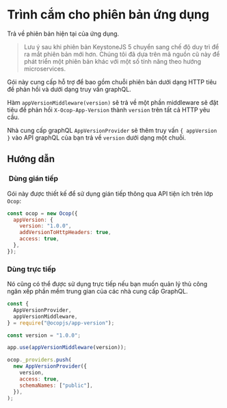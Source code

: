 <!--[meta]
section: api
subSection: utilities
title: App version plugin
[meta]-->

# Trình cắm cho phiên bản ứng dụng

Trả về phiên bản hiện tại của ứng dụng.

> Lưu ý sau khi phiên bản KeystoneJS 5 chuyển sang chế độ duy trì để ra mắt
> phiên bản mới hơn. Chúng tôi đã dựa trên mã nguồn cũ này để phát triển một
> phiên bản khác với một số tính năng theo hướng microservices.

Gói này cung cấp hỗ trợ để bao gồm chuỗi phiên bản dưới dạng HTTP tiêu đề phản
hồi và dưới dạng truy vấn graphQL.

Hàm `appVersionMiddleware(version)` sẽ trả về một phần middleware sẽ đặt tiêu đề
phản hồi `X-Ocop-App-Version` thành `version` trên tất cả HTTP yêu cầu.

Nhà cung cấp graphQL `AppVersionProvider` sẽ thêm truy vấn `{ appVersion }` vào
API graphQL của bạn trả về `version` dưới dạng một chuỗi.

## Hướng dẫn

###  Dùng gián tiếp

Gói này được thiết kế để sử dụng gián tiếp thông qua API tiện ích trên lớp
`Ocop`:

```javascript
const ocop = new Ocop({
  appVersion: {
    version: "1.0.0",
    addVersionToHttpHeaders: true,
    access: true,
  },
});
```

### Dùng trực tiếp

Nó cũng có thể được sử dụng trực tiếp nếu bạn muốn quản lý thủ công ngăn xếp
phần mềm trung gian của các nhà cung cấp GraphQL.

```javascript
const {
  AppVersionProvider,
  appVersionMiddleware,
} = require("@ocopjs/app-version");

const version = "1.0.0";

app.use(appVersionMiddleware(version));

ocop._providers.push(
  new AppVersionProvider({
    version,
    access: true,
    schemaNames: ["public"],
  }),
);
```
